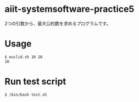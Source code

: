 # aiit-systemsoftware-practice5

2つの引数から、最大公約数を求めるプログラムです。

# Usage
```sh
$ euclid.sh 10 20
10
```

# Run test script
```sh
$ /bin/bash test.sh
```
